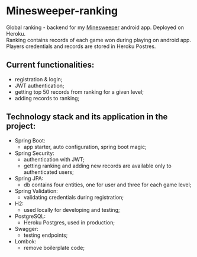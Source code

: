 # Minesweeper-ranking
Global ranking - backend for my [Minesweeper](https://github.com/slawomirbuczek/Minesweeper) android app. Deployed on Heroku.  
Ranking contains records of each game won during playing on android app.  
Players credentials and records are stored in Heroku Postres.

## Current functionalities:  
* registration & login;
* JWT authentication;
* getting top 50 records from ranking for a given level;
* adding records to ranking;

## Technology stack and its application in the project:
* Spring Boot:
  * app starter, auto configuration, spring boot magic;
* Spring Security:
  * authentication with JWT;
  * getting ranking and adding new records are available only to authenticated users;
* Spring JPA:
  * db contains four entities, one for user and three for each game level;
* Spring Validation:
  * validating credentials during registration;
* H2:
  * used locally for developing and testing;
* PostgreSQL:
  * Heroku Postgres, used in production;
* Swagger:
  * testing endpoints;
* Lombok:
  * remove  boilerplate code;
